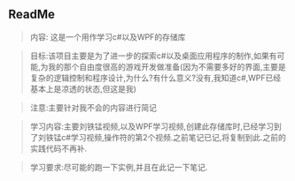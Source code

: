 ## ReadMe

> 内容: 这是一个用作学习c#以及WPF的存储库

> 目标:该项目主要是为了进一步的探索c#以及桌面应用程序的制作,如果有可能,为我的那个自由度很高的游戏开发做准备(因为不需要多好的界面,主要是复杂的逻辑控制和程序设计,为什么?有什么意义?没有,我知道c#,WPF已经基本上是凉透的状态,但这是我)


> 注意:主要针对我不会的内容进行简记


> 学习内容:主要刘铁锰视频,以及WPF学习视频,创建此存储库时,已经学习到了刘铁锰c#学习视频,操作符的第2个视频.之前笔记已记,将复制到此.之前的实践代码不再补.


> 学习要求:尽可能的跑一下实例,并且在此记一下笔记.


